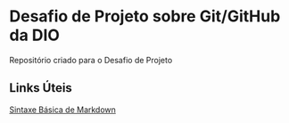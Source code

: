 # Desafio de Projeto sobre Git/GitHub da DIO
Repositório criado para o Desafio de Projeto 

## Links Úteis
[Sintaxe Básica de Markdown](https://www.markdownguide.org/basic-syntax/)
